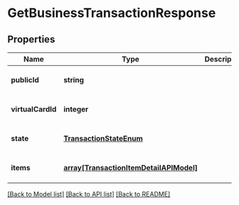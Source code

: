 # GetBusinessTransactionResponse

## Properties
Name | Type | Description | Notes
------------ | ------------- | ------------- | -------------
**publicId** | **string** |  | [optional] [default to null]
**virtualCardId** | **integer** |  | [optional] [default to null]
**state** | [**TransactionStateEnum**](TransactionStateEnum.md) |  | [optional] [default to null]
**items** | [**array[TransactionItemDetailAPIModel]**](TransactionItemDetailAPIModel.md) |  | [optional] [default to null]

[[Back to Model list]](../README.md#documentation-for-models) [[Back to API list]](../README.md#documentation-for-api-endpoints) [[Back to README]](../README.md)


